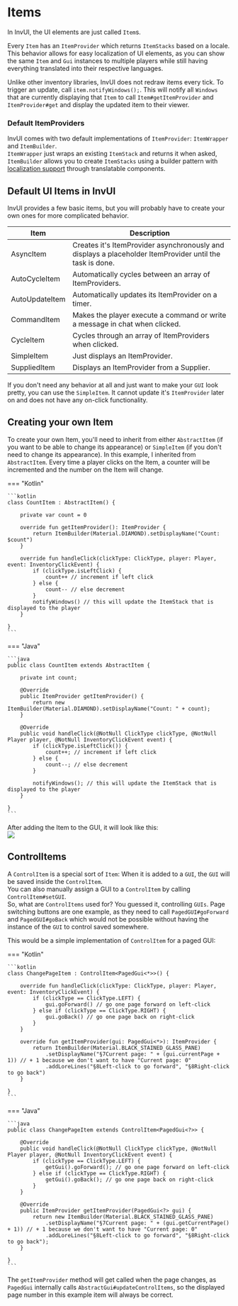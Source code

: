 # Items

In InvUI, the UI elements are just called `Item`s.  

Every `Item` has an ``ItemProvider`` which returns ``ItemStacks`` based on a locale.
This behavior allows for easy localization of UI elements, as you can show the same `Item` and `Gui` instances to multiple
players while still having everything translated into their respective languages.

Unlike other inventory libraries, InvUI does not redraw items every tick. To trigger an update, call ``item.notifyWindows();``.
This will notify all ``Windows`` that are currently displaying that ``Item`` to call ``Item#getItemProvider`` and ``ItemProvider#get`` and display the updated item to their viewer.

### Default ItemProviders
InvUI comes with two default implementations of `ItemProvider`: `ItemWrapper` and `ItemBuilder`.  
`ItemWrapper` just wraps an existing `ItemStack` and returns it when asked, `ItemBuilder` allows you to create
`ItemStacks` using a builder pattern with [localization support](localization.md) through translatable components.

## Default UI Items in InvUI
InvUI provides a few basic items, but you will probably have to create your own ones for more complicated behavior.

| Item           | Description                                                                                              |
|----------------|----------------------------------------------------------------------------------------------------------|
| AsyncItem      | Creates it's ItemProvider asynchronously and displays a placeholder ItemProvider until the task is done. |
| AutoCycleItem  | Automatically cycles between an array of ItemProviders.                                                  |
| AutoUpdateItem | Automatically updates its ItemProvider on a timer.                                                       |
| CommandItem    | Makes the player execute a command or write a message in chat when clicked.                              |
| CycleItem      | Cycles through an array of ItemProviders when clicked.                                                   |
| SimpleItem     | Just displays an ItemProvider.                                                                           |
| SuppliedItem   | Displays an ItemProvider from a Supplier<ItemProvider>.                                                  |

If you don't need any behavior at all and just want to make your ``GUI`` look pretty, you can use the ``SimpleItem``. It cannot update it's ``ItemProvider`` later on and does not have any on-click functionality.

## Creating your own Item
To create your own Item, you'll need to inherit from either ``AbstractItem`` (if you want to be able to change its appearance) or ``SimpleItem`` (if you don't need to change its appearance).
In this example, I inherited from ``AbstractItem``.
Every time a player clicks on the Item, a counter will be incremented and the number on the Item will change.

=== "Kotlin"

    ```kotlin
    class CountItem : AbstractItem() {
        
        private var count = 0
        
        override fun getItemProvider(): ItemProvider {
            return ItemBuilder(Material.DIAMOND).setDisplayName("Count: $count")
        }
        
        override fun handleClick(clickType: ClickType, player: Player, event: InventoryClickEvent) {
            if (clickType.isLeftClick) {
                count++ // increment if left click
            } else {
                count-- // else decrement
            }
            notifyWindows() // this will update the ItemStack that is displayed to the player
        }
        
    }
    ```

=== "Java"

    ```java
    public class CountItem extends AbstractItem {
        
        private int count;
        
        @Override
        public ItemProvider getItemProvider() {
            return new ItemBuilder(Material.DIAMOND).setDisplayName("Count: " + count);
        }
        
        @Override
        public void handleClick(@NotNull ClickType clickType, @NotNull Player player, @NotNull InventoryClickEvent event) {
            if (clickType.isLeftClick()) {
                count++; // increment if left click
            } else {
                count--; // else decrement
            }
            
            notifyWindows(); // this will update the ItemStack that is displayed to the player
        }
        
    }
    ```

After adding the Item to the GUI, it will look like this:  
![](https://i.imgur.com/bTEFRqc.gif)

## ControlItems
A `ControlItem` is a special sort of `Item`: When it is added to a `GUI`, the `GUI` will be saved inside the `ControlItem`.  
You can also manually assign a GUI to a `ControlItem` by calling `ControlItem#setGUI`.  
So, what are `ControlItems` used for? You guessed it, controlling `GUIs`. Page switching buttons are one example, as they need to call ``PagedGUI#goForward`` and ``PagedGUI#goBack`` which would not be possible without having the instance of the ``GUI`` to control saved somewhere.

This would be a simple implementation of `ControlItem` for a paged GUI:

=== "Kotlin"

    ```kotlin
    class ChangePageItem : ControlItem<PagedGui<*>>() {
        
        override fun handleClick(clickType: ClickType, player: Player, event: InventoryClickEvent) {
            if (clickType == ClickType.LEFT) {
                gui.goForward() // go one page forward on left-click
            } else if (clickType == ClickType.RIGHT) {
                gui.goBack() // go one page back on right-click
            }
        }
        
        override fun getItemProvider(gui: PagedGui<*>): ItemProvider {
            return ItemBuilder(Material.BLACK_STAINED_GLASS_PANE)
                .setDisplayName("§7Current page: " + (gui.currentPage + 1)) // + 1 because we don't want to have "Current page: 0"
                .addLoreLines("§8Left-click to go forward", "§8Right-click to go back")
        }
        
    }
    ```

=== "Java"

    ```java
    public class ChangePageItem extends ControlItem<PagedGui<?>> {
        
        @Override
        public void handleClick(@NotNull ClickType clickType, @NotNull Player player, @NotNull InventoryClickEvent event) {
            if (clickType == ClickType.LEFT) {
                getGui().goForward(); // go one page forward on left-click
            } else if (clickType == ClickType.RIGHT) {
                getGui().goBack(); // go one page back on right-click
            }
        }
        
        @Override
        public ItemProvider getItemProvider(PagedGui<?> gui) {
            return new ItemBuilder(Material.BLACK_STAINED_GLASS_PANE)
                .setDisplayName("§7Current page: " + (gui.getCurrentPage() + 1)) // + 1 because we don't want to have "Current page: 0"
                .addLoreLines("§8Left-click to go forward", "§8Right-click to go back");
        }
        
    }
    ```

The `getItemProvider` method will get called when the page changes, as `PagedGui` internally calls `AbstractGui#updateControlItems`, so the displayed page number in this example item will always be correct.